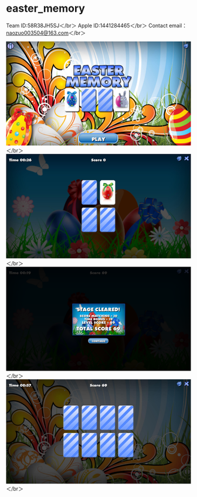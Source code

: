 # easter_memory
Team ID:58R38JH5SJ＜/br＞
Apple ID:1441284465＜/br＞
Contact email： naozuo003504@163.com＜/br＞

![image](http://github.com/sumeimeisu/easter_memory/raw/master/images/1.png)＜/br＞
![image](http://github.com/sumeimeisu/easter_memory/raw/master/images/2.png)＜/br＞
![image](http://github.com/sumeimeisu/easter_memory/raw/master/images/3.png)＜/br＞
![image](http://github.com/sumeimeisu/easter_memory/raw/master/images/4.png)＜/br＞
